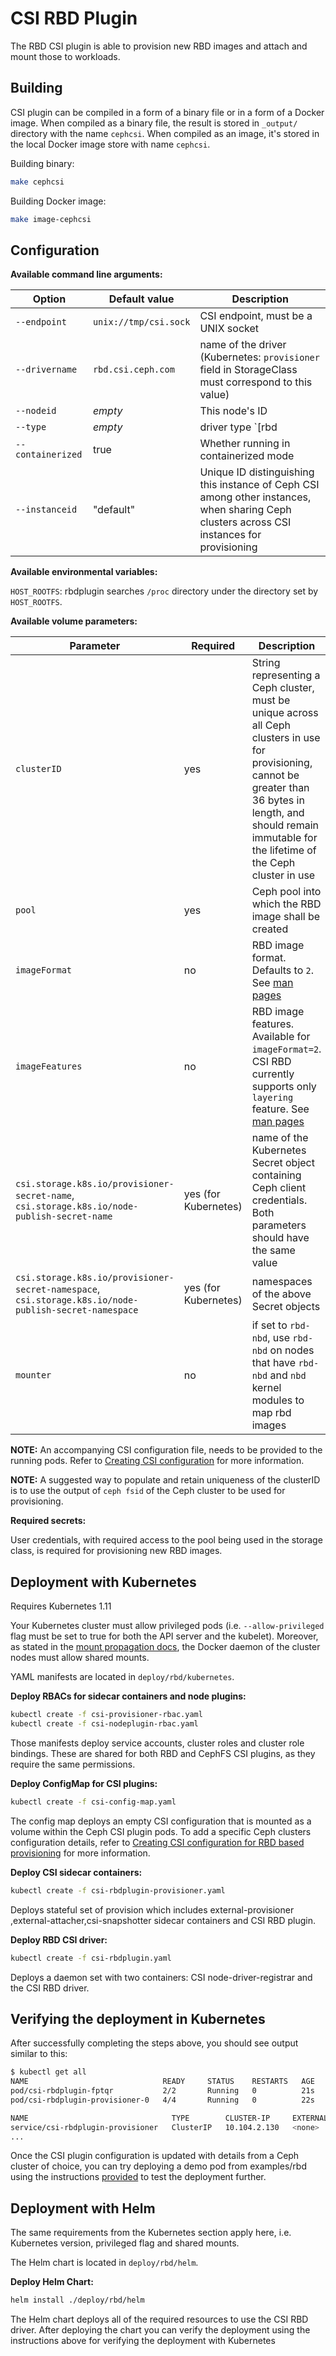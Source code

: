 # CSI RBD Plugin

The RBD CSI plugin is able to provision new RBD images and
attach and mount those to workloads.

## Building

CSI plugin can be compiled in a form of a binary file or in a form of a
Docker image. When compiled as a binary file, the result is stored in
`_output/` directory with the name `cephcsi`. When compiled as an image, it's
stored in the local Docker image store with name `cephcsi`.

Building binary:

```bash
make cephcsi
```

Building Docker image:

```bash
make image-cephcsi
```

## Configuration

**Available command line arguments:**

| Option            | Default value         | Description                                                                                                                                             |
| ----------------- | --------------------- | ------------------------------------------------------------------------------------------------------------------------------------------------------- |
| `--endpoint`      | `unix://tmp/csi.sock` | CSI endpoint, must be a UNIX socket                                                                                                                     |
| `--drivername`    | `rbd.csi.ceph.com`    | name of the driver (Kubernetes: `provisioner` field in StorageClass must correspond to this value)                                                      |
| `--nodeid`        | _empty_               | This node's ID                                                                                                                                          |
| `--type`          | _empty_               | driver type `[rbd | cephfs]` If the driver type is set to  `rbd` it will act as a `rbd plugin` or if it's set to `cephfs` will act as a `cephfs plugin` |
| `--containerized` | true                  | Whether running in containerized mode                                                                                                                   |
| `--instanceid`    | "default"             | Unique ID distinguishing this instance of Ceph CSI among other instances, when sharing Ceph clusters across CSI instances for provisioning              |

**Available environmental variables:**

`HOST_ROOTFS`: rbdplugin searches `/proc` directory under the directory set by `HOST_ROOTFS`.

**Available volume parameters:**

| Parameter                                                                                             | Required             | Description                                                                                                                                                                                                             |
| ----------------------------------------------------------------------------------------------------- | -------------------- | ----------------------------------------------------------------------------------------------------------------------------------------------------------------------------------------------------------------------- |
| `clusterID`                                                                                           | yes                  | String representing a Ceph cluster, must be unique across all Ceph clusters in use for provisioning, cannot be greater than 36 bytes in length, and should remain immutable for the lifetime of the Ceph cluster in use |
| `pool`                                                                                                | yes                  | Ceph pool into which the RBD image shall be created                                                                                                                                                                     |
| `imageFormat`                                                                                         | no                   | RBD image format. Defaults to `2`. See [man pages](http://docs.ceph.com/docs/mimic/man/8/rbd/#cmdoption-rbd-image-format)                                                                                               |
| `imageFeatures`                                                                                       | no                   | RBD image features. Available for `imageFormat=2`. CSI RBD currently supports only `layering` feature. See [man pages](http://docs.ceph.com/docs/mimic/man/8/rbd/#cmdoption-rbd-image-feature)                          |
| `csi.storage.k8s.io/provisioner-secret-name`, `csi.storage.k8s.io/node-publish-secret-name`           | yes (for Kubernetes) | name of the Kubernetes Secret object containing Ceph client credentials. Both parameters should have the same value                                                                                                     |
| `csi.storage.k8s.io/provisioner-secret-namespace`, `csi.storage.k8s.io/node-publish-secret-namespace` | yes (for Kubernetes) | namespaces of the above Secret objects                                                                                                                                                                                  |
| `mounter`                                                                                             | no                   | if set to `rbd-nbd`, use `rbd-nbd` on nodes that have `rbd-nbd` and `nbd` kernel modules to map rbd images                                                                                                              |

**NOTE:** An accompanying CSI configuration file, needs to be provided to the
running pods. Refer to [Creating CSI configuration](../examples/README.md#creating-csi-configuration)
for more information.

**NOTE:** A suggested way to populate and retain uniqueness of the clusterID is
to use the output of `ceph fsid` of the Ceph cluster to be used for
provisioning.

**Required secrets:**

User credentials, with required access to the pool being used in the storage class,
is required for provisioning new RBD images.

## Deployment with Kubernetes

Requires Kubernetes 1.11

Your Kubernetes cluster must allow privileged pods (i.e. `--allow-privileged`
flag must be set to true for both the API server and the kubelet). Moreover, as
stated in the [mount propagation
docs](https://kubernetes.io/docs/concepts/storage/volumes/#mount-propagation),
the Docker daemon of the cluster nodes must allow shared mounts.

YAML manifests are located in `deploy/rbd/kubernetes`.

**Deploy RBACs for sidecar containers and node plugins:**

```bash
kubectl create -f csi-provisioner-rbac.yaml
kubectl create -f csi-nodeplugin-rbac.yaml
```

Those manifests deploy service accounts, cluster roles and cluster role
bindings. These are shared for both RBD and CephFS CSI plugins, as they require
the same permissions.

**Deploy ConfigMap for CSI plugins:**

```bash
kubectl create -f csi-config-map.yaml
```

The config map deploys an empty CSI configuration that is mounted as a volume
within the Ceph CSI plugin pods. To add a specific Ceph clusters configuration
details, refer to [Creating CSI configuration for RBD based
provisioning](../examples/README.md#creating-csi-configuration-for-rbd-based-provisioning)
for more information.

**Deploy CSI sidecar containers:**

```bash
kubectl create -f csi-rbdplugin-provisioner.yaml
```

Deploys stateful set of provision which includes external-provisioner
,external-attacher,csi-snapshotter sidecar containers and CSI RBD plugin.

**Deploy RBD CSI driver:**

```bash
kubectl create -f csi-rbdplugin.yaml
```

Deploys a daemon set with two containers: CSI node-driver-registrar and the CSI
RBD driver.

## Verifying the deployment in Kubernetes

After successfully completing the steps above, you should see output similar to this:

```bash
$ kubectl get all
NAME                              READY     STATUS    RESTARTS   AGE
pod/csi-rbdplugin-fptqr           2/2       Running   0          21s
pod/csi-rbdplugin-provisioner-0   4/4       Running   0          22s

NAME                                TYPE        CLUSTER-IP     EXTERNAL-IP   PORT(S)     AGE
service/csi-rbdplugin-provisioner   ClusterIP   10.104.2.130   <none>        12345/TCP   23s
...
```

Once the CSI plugin configuration is updated with details from a Ceph cluster of
choice, you can try deploying a demo pod from examples/rbd using the
instructions [provided](../examples/README.md#deploying-the-storage-class) to
test the deployment further.

## Deployment with Helm

The same requirements from the Kubernetes section apply here, i.e. Kubernetes
version, privileged flag and shared mounts.

The Helm chart is located in `deploy/rbd/helm`.

**Deploy Helm Chart:**

```bash
helm install ./deploy/rbd/helm
```

The Helm chart deploys all of the required resources to use the CSI RBD driver.
After deploying the chart you can verify the deployment using the instructions
above for verifying the deployment with Kubernetes
